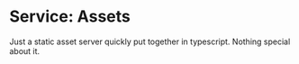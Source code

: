 # Service: Assets

Just a static asset server quickly put together in typescript. Nothing special about it.
